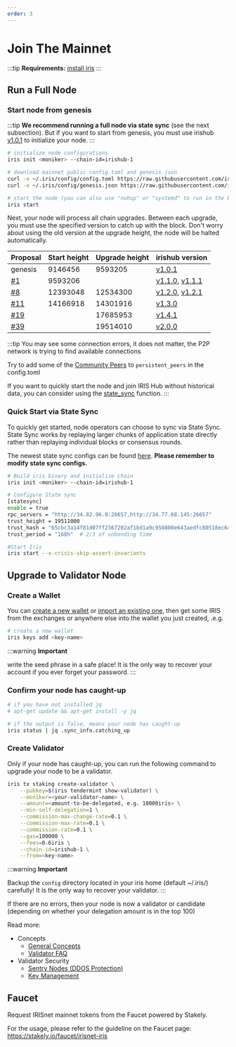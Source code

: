 ```yaml
---
order: 3
---
```


# Join The Mainnet

:::tip
**Requirements:** [install iris](install.md)
:::

## Run a Full Node

### Start node from genesis

:::tip
**We recommend running a full node via state sync** (see the next subsection). But if you want to start from genesis, you must use irishub [v1.0.1](https://github.com/irisnet/irishub/v2/releases/tag/v1.0.1) to initialize your node.
:::

```bash
# initialize node configurations
iris init <moniker> --chain-id=irishub-1

# download mainnet public config.toml and genesis.json
curl -o ~/.iris/config/config.toml https://raw.githubusercontent.com/irisnet/mainnet/master/config/config.toml
curl -o ~/.iris/config/genesis.json https://raw.githubusercontent.com/irisnet/mainnet/master/config/genesis.json

# start the node (you can also use "nohup" or "systemd" to run in the background)
iris start
```

Next, your node will process all chain upgrades. Between each upgrade, you must use the specified version to catch up with the block. Don't worry about using the old version at the upgrade height, the node will be halted automatically.

| Proposal                                               | Start height | Upgrade height | irishub version                                                                                                                          |
| ------------------------------------------------------ | ------------ | -------------- | ---------------------------------------------------------------------------------------------------------------------------------------- |
| genesis                                                | 9146456      | 9593205        | [v1.0.1](https://github.com/irisnet/irishub/v2/releases/tag/v1.0.1)                                                                      |
| [#1](https://irishub.iobscan.io/#/ProposalsDetail/1)   | 9593206      |                | [v1.1.0](https://github.com/irisnet/irishub/v2/releases/tag/v1.1.0), [v1.1.1](https://github.com/irisnet/irishub/v2/releases/tag/v1.1.1) |
| [#8](https://irishub.iobscan.io/#/ProposalsDetail/8)   | 12393048     | 12534300       | [v1.2.0](https://github.com/irisnet/irishub/v2/releases/tag/v1.2.0), [v1.2.1](https://github.com/irisnet/irishub/v2/releases/tag/v1.2.1) |
| [#11](https://irishub.iobscan.io/#/ProposalsDetail/11) | 14166918     | 14301916       | [v1.3.0](https://github.com/irisnet/irishub/v2/releases/tag/v1.3.0)                                                                      |
| [#19](https://irishub.iobscan.io/#/gov/proposals/19)   |              | 17685953       | [v1.4.1](https://github.com/irisnet/irishub/v2/releases/tag/v1.4.1)                                                                      |
| [#39](https://irishub.iobscan.io/#/gov/proposals/39)   |              | 19514010       | [v2.0.0](https://github.com/irisnet/irishub/v2/releases/tag/v2.0.0)                                                                      |

:::tip
You may see some connection errors, it does not matter, the P2P network is trying to find available connections

Try to add some of the [Community Peers](https://github.com/irisnet/mainnet/blob/master/config/community-peers.md) to `persistent_peers` in the config.toml

If you want to quickly start the node and join IRIS Hub without historical data, you can consider using the [state_sync](./state-sync.md) function.
:::

### Quick Start via State Sync

To quickly get started, node operators can choose to sync via State Sync. State Sync works by replaying larger chunks of application state directly rather than replaying individual blocks or consensus rounds.

The newest state sync configs can be found [here](https://ping.pub/iris/statesync). **Please remember to modify state sync configs.**

```bash
# Build iris binary and initialize chain
iris init <moniker> --chain-id=irishub-1

# Configure State sync
[statesync]
enable = true
rpc_servers = "http://34.82.96.8:26657,http://34.77.68.145:26657"
trust_height = 19511000
trust_hash = "65cbc3a14f81d07ff2367202af1bd1a9c958800e643aedfc80518ec642e89eb8"
trust_period = "168h"  # 2/3 of unbonding time

#Start Iris
iris start --x-crisis-skip-assert-invariants
```

## Upgrade to Validator Node

### Create a Wallet

You can [create a new wallet](../cli-client/keys.md#create-a-new-key) or [import an existing one](../cli-client/keys.md#recover-an-existing-key-from-seed-phrase), then get some IRIS from the exchanges or anywhere else into the wallet you just created, .e.g.

```bash
# create a new wallet
iris keys add <key-name>
```

:::warning
**Important**

write the seed phrase in a safe place! It is the only way to recover your account if you ever forget your password.
:::

### Confirm your node has caught-up

```bash
# if you have not installed jq
# apt-get update && apt-get install -y jq

# if the output is false, means your node has caught-up
iris status | jq .sync_info.catching_up
```

### Create Validator

Only if your node has caught-up, you can run the following command to upgrade your node to be a validator.

```bash
iris tx staking create-validator \
    --pubkey=$(iris tendermint show-validator) \
    --moniker=<your-validator-name> \
    --amount=<amount-to-be-delegated, e.g. 10000iris> \
    --min-self-delegation=1 \
    --commission-max-change-rate=0.1 \
    --commission-max-rate=0.1 \
    --commission-rate=0.1 \
    --gas=100000 \
    --fees=0.6iris \
    --chain-id=irishub-1 \
    --from=<key-name>
```

:::warning
**Important**

Backup the `config` directory located in your iris home (default ~/.iris/) carefully! It is the only way to recover your validator.
:::

If there are no errors, then your node is now a validator or candidate (depending on whether your delegation amount is in the top 100)

Read more:

- Concepts
  - [General Concepts](../concepts/general-concepts.md)
  - [Validator FAQ](../concepts/validator-faq.md)
- Validator Security
  - [Sentry Nodes (DDOS Protection)](../concepts/sentry-nodes.md)
  - [Key Management](../tools/kms.md)

## Faucet

Request IRISnet mainnet tokens from the Faucet powered by Stakely.

For the usage, please refer to the guideline on the Faucet page: https://stakely.io/faucet/irisnet-iris
